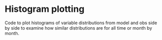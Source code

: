 # Histogram plotting

Code to plot histograms of variable distributions from model and obs side by side
to examine how similar distributions are for all time or month by month.
